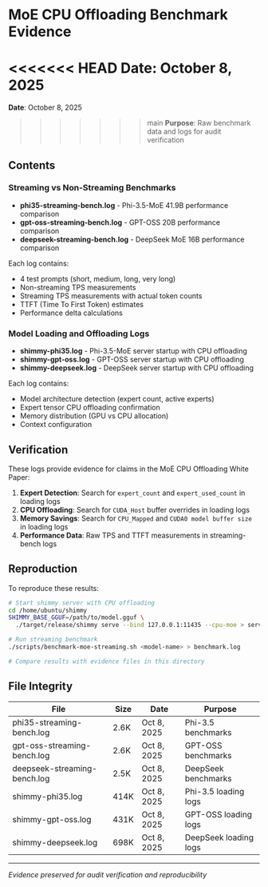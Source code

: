 # MoE CPU Offloading Benchmark Evidence

<<<<<<< HEAD
**Date**: October 8, 2025
=======
**Date**: October 8, 2025  
>>>>>>> main
**Purpose**: Raw benchmark data and logs for audit verification

## Contents

### Streaming vs Non-Streaming Benchmarks

- **phi35-streaming-bench.log** - Phi-3.5-MoE 41.9B performance comparison
- **gpt-oss-streaming-bench.log** - GPT-OSS 20B performance comparison
- **deepseek-streaming-bench.log** - DeepSeek MoE 16B performance comparison

Each log contains:
- 4 test prompts (short, medium, long, very long)
- Non-streaming TPS measurements
- Streaming TPS measurements with actual token counts
- TTFT (Time To First Token) estimates
- Performance delta calculations

### Model Loading and Offloading Logs

- **shimmy-phi35.log** - Phi-3.5-MoE server startup with CPU offloading
- **shimmy-gpt-oss.log** - GPT-OSS server startup with CPU offloading
- **shimmy-deepseek.log** - DeepSeek server startup with CPU offloading

Each log contains:
- Model architecture detection (expert count, active experts)
- Expert tensor CPU offloading confirmation
- Memory distribution (GPU vs CPU allocation)
- Context configuration

## Verification

These logs provide evidence for claims in the MoE CPU Offloading White Paper:

1. **Expert Detection**: Search for `expert_count` and `expert_used_count` in loading logs
2. **CPU Offloading**: Search for `CUDA_Host` buffer overrides in loading logs
3. **Memory Savings**: Search for `CPU_Mapped` and `CUDA0 model buffer size` in loading logs
4. **Performance Data**: Raw TPS and TTFT measurements in streaming-bench logs

## Reproduction

To reproduce these results:

```bash
# Start shimmy server with CPU offloading
cd /home/ubuntu/shimmy
SHIMMY_BASE_GGUF=/path/to/model.gguf \
  ./target/release/shimmy serve --bind 127.0.0.1:11435 --cpu-moe > server.log 2>&1 &

# Run streaming benchmark
./scripts/benchmark-moe-streaming.sh <model-name> > benchmark.log

# Compare results with evidence files in this directory
```

## File Integrity

| File | Size | Date | Purpose |
|------|------|------|---------|
| phi35-streaming-bench.log | 2.6K | Oct 8, 2025 | Phi-3.5 benchmarks |
| gpt-oss-streaming-bench.log | 2.6K | Oct 8, 2025 | GPT-OSS benchmarks |
| deepseek-streaming-bench.log | 2.5K | Oct 8, 2025 | DeepSeek benchmarks |
| shimmy-phi35.log | 414K | Oct 8, 2025 | Phi-3.5 loading logs |
| shimmy-gpt-oss.log | 431K | Oct 8, 2025 | GPT-OSS loading logs |
| shimmy-deepseek.log | 698K | Oct 8, 2025 | DeepSeek loading logs |

---
*Evidence preserved for audit verification and reproducibility*

